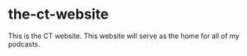 # the-ct-website

This is the CT website. This website will serve as the home for all of my podcasts.
